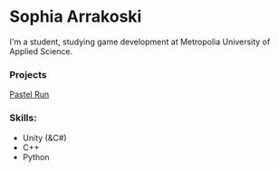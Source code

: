 # Sophia Arrakoski

I'm a student, studying game development at Metropolia University of Applied Science.

### Projects
[Pastel Run](https://sophiaarwen.itch.io/pastel-run)

### Skills:
- Unity (&C#)
- C++
- Python
